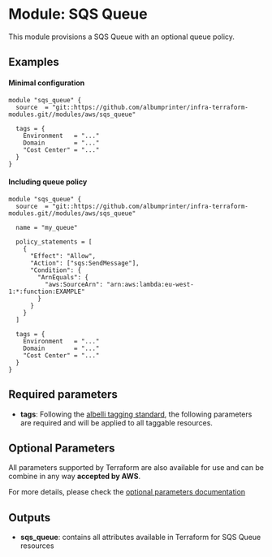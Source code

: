 # Module: SQS Queue

This module provisions a SQS Queue with an optional queue policy.

## Examples

#### Minimal configuration

```
module "sqs_queue" {
  source  = "git::https://github.com/albumprinter/infra-terraform-modules.git//modules/aws/sqs_queue"

  tags = {
    Environment   = "..."
    Domain        = "..."
    "Cost Center" = "..."
  }
}
```

#### Including queue policy

```
module "sqs_queue" {
  source  = "git::https://github.com/albumprinter/infra-terraform-modules.git//modules/aws/sqs_queue"

  name = "my_queue"

  policy_statements = [
    {
      "Effect": "Allow",
      "Action": ["sqs:SendMessage"],
      "Condition": {
        "ArnEquals": {
          "aws:SourceArn": "arn:aws:lambda:eu-west-1:*:function:EXAMPLE"
        }
      }
    }
  ]

  tags = {
    Environment   = "..."
    Domain        = "..."
    "Cost Center" = "..."
  }
}
```

## Required parameters

- **tags**: Following the [albelli tagging standard](https://wiki.albelli.net/wiki/Albelli_AWS_Tagging_standards), the following parameters are required and will be applied to all taggable resources.

## Optional Parameters

All parameters supported by Terraform are also available for use and can be combine in any way **accepted by AWS**.

For more details, please check the [optional parameters documentation](docs/optional_parameters.md)

## Outputs

- **sqs_queue**: contains all attributes available in Terraform for SQS Queue resources
